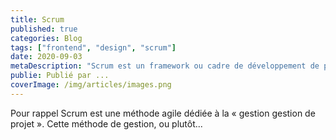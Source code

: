 ```yaml
---
title: Scrum
published: true
categories: Blog
tags: ["frontend", "design", "scrum"]
date: 2020-09-03
metaDescription: "Scrum est un framework ou cadre de développement de produits logiciels complexes. Il est défini par ses créateurs comme un « cadre de travail holistique itératif qui se concentre sur les buts communs en livrant de manière productive et créative des produits de la plus grande valeur possible"
publie: Publié par ...
coverImage: /img/articles/images.png
---
```


Pour rappel Scrum est une méthode agile dédiée à la « gestion gestion de projet ».
Cette méthode de gestion, ou plutôt...
